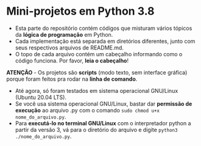 # Mini-projetos em Python 3.8

* Esta parte do repositório contém códigos que misturam vários tópicos da **lógica de programação** em Python. 
* Cada implementação está separada em diretórios diferentes, junto com seus respectivos arquivos de README.md.  
* O topo de cada arquivo contém um cabeçalho informando como o código funciona. Por favor, **leia o cabeçalho**!

**ATENÇÃO** - Os projetos são **scripts** (modo texto, sem interface gráfica) porque foram feitos pra rodar na **linha de comando**. 
* Até agora, só foram testados em sistema operacional GNU/Linux (Ubuntu 20.04 LTS).
* Se você usa sistema operacional GNU/Linux, bastar dar **permissão de execução** ao arquivo .py com o comando `sudo chmod u+x nome_do_arquivo.py`. 
* Para **executá-lo no terminal GNU/Linux** com o interpretador python a partir da versão 3, vá para o diretório do arquivo e digite `python3 ./nome_do_arquivo.py`.
